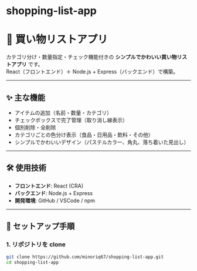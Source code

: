 # shopping-list-app

# 🛒 買い物リストアプリ

カテゴリ分け・数量指定・チェック機能付きの **シンプルでかわいい買い物リストアプリ** です。  
React（フロントエンド）＋ Node.js + Express（バックエンド）で構築。  

---

## ✨ 主な機能

- アイテムの追加（名前・数量・カテゴリ）
- チェックボックスで完了管理（取り消し線表示）
- 個別削除・全削除
- カテゴリごとの色分け表示（食品・日用品・飲料・その他）
- シンプルでかわいいデザイン（パステルカラー、角丸、落ち着いた見出し）

---

## 🛠️ 使用技術

- **フロントエンド**: React (CRA)
- **バックエンド**: Node.js + Express
- **開発環境**: GitHub / VSCode / npm

---

## 🚀 セットアップ手順

### 1. リポジトリを clone
```bash
git clone https://github.com/minoriq67/shopping-list-app.git
cd shopping-list-app

